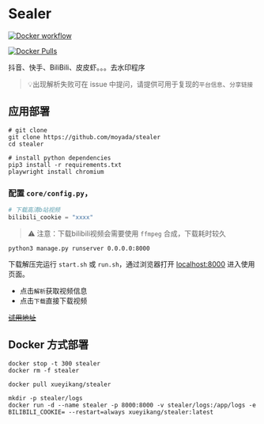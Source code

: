 # Sealer

[![Docker workflow](https://img.shields.io/github/actions/workflow/status/moyada/stealer/docker-image.yml?logo=github)](https://img.shields.io/github/actions/workflow/status/moyada/stealer/docker-image.yml)

[![Docker Pulls](https://img.shields.io/docker/pulls/xueyikang/stealer.svg)](https://hub.docker.com/r/xueyikang/stealer/)

抖音、快手、BiliBili、皮皮虾。。。去水印程序 

> 💡出现解析失败可在 issue 中提问，请提供可用于复现的`平台信息`、`分享链接`

## 应用部署

```shell
# git clone
git clone https://github.com/moyada/stealer
cd stealer

# install python dependencies
pip3 install -r requirements.txt
playwright install chromium
```

### 配置 `core/config.py`，

```python
# 下载高清b站视频
bilibili_cookie = "xxxx"
```
> ⚠️ 注意：下载bilibili视频会需要使用 `ffmpeg` 合成，下载耗时较久

```shell
python3 manage.py runserver 0.0.0.0:8000
```

下载解压完运行 `start.sh` 或 `run.sh`，通过浏览器打开 [localhost:8000](http://localhost:8000) 进入使用页面。

- 点击`解析`获取视频信息
- 点击`下载`直接下载视频

[~~试用地址~~](http://127.0.0.01:8000/#/) 

## Docker 方式部署

```shell
docker stop -t 300 stealer
docker rm -f stealer

docker pull xueyikang/stealer

mkdir -p stealer/logs
docker run -d --name stealer -p 8000:8000 -v stealer/logs:/app/logs -e BILIBILI_COOKIE= --restart=always xueyikang/stealer:latest
```